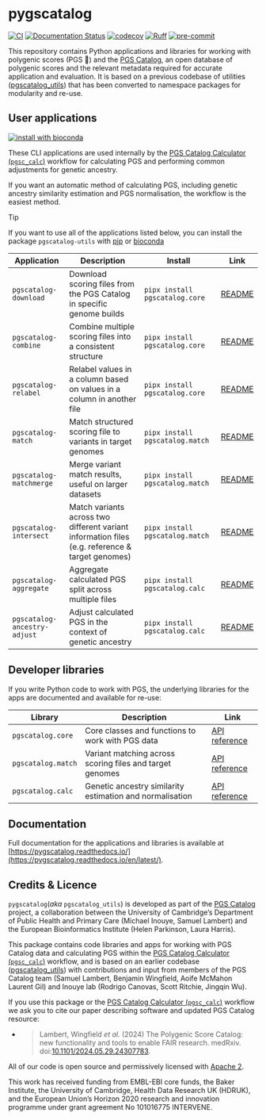 # pygscatalog

[![CI](https://github.com/PGScatalog/pygscatalog/actions/workflows/pytest.yaml/badge.svg)](https://github.com/PGScatalog/pygscatalog/actions/workflows/pytest.yaml)
[![Documentation Status](https://readthedocs.org/projects/pygscatalog/badge/?version=latest)](https://pygscatalog.readthedocs.io/en/latest/?badge=latest)
[![codecov](https://codecov.io/github/PGScatalog/pygscatalog/graph/badge.svg?token=EEAU59C8IK)](https://codecov.io/github/PGScatalog/pygscatalog)
[![Ruff](https://img.shields.io/endpoint?url=https://raw.githubusercontent.com/astral-sh/ruff/main/assets/badge/v2.json)](https://github.com/astral-sh/ruff)
[![pre-commit](https://img.shields.io/badge/pre--commit-enabled-brightgreen?logo=pre-commit&logoColor=white)](https://github.com/pre-commit/pre-commit)

This repository contains Python applications and libraries for working with polygenic scores (PGS :dna:) and the 
[PGS Catalog](https://www.pgscatalog.org/), an open database of polygenic scores and the relevant metadata required for 
accurate application and evaluation. It is based on a previous codebase of utilities ([pgscatalog_utils](https://github.com/PGScatalog/pgscatalog_utils)) 
that has been converted to namespace packages for modularity and re-use.

## User applications 

[![install with bioconda](https://img.shields.io/badge/install%20with-bioconda-brightgreen.svg?style=flat)](http://bioconda.github.io/recipes/pgscatalog-utils/README.html)

These CLI applications are used internally by the [PGS Catalog Calculator (`pgsc_calc`)](https://github.com/PGScatalog/pgsc_calc) 
workflow for calculating PGS and performing common adjustments for genetic ancestry. 

If you want an automatic method of calculating PGS, including genetic ancestry similarity estimation and PGS normalisation, 
the workflow is the easiest method.

> [!TIP]
> If you want to use all of the applications listed below, you can install the package `pgscatalog-utils` with [pip](https://pypi.org/project/pgscatalog-utils/) or [bioconda](http://bioconda.github.io/recipes/pgscatalog-utils/README.html)

| Application                  | Description                                                            | Install                         | Link                                 |
|------------------------------|------------------------------------------------------------------------|---------------------------------|--------------------------------------|
| `pgscatalog-download`        | Download scoring files from the PGS Catalog in specific genome builds  | `pipx install pgscatalog.core`  | [README](https://pygscatalog.readthedocs.io/en/latest/how-to/guides/download.html)  |
| `pgscatalog-combine`         | Combine multiple scoring files into a consistent structure             | `pipx install pgscatalog.core`  | [README](https://pygscatalog.readthedocs.io/en/latest/how-to/guides/combine.html)  |
| `pgscatalog-relabel`         | Relabel values in a column based on values in a column in another file | `pipx install pgscatalog.core`  | [README](pgscatalog.core/README.md)  |
| `pgscatalog-match`           | Match structured scoring file to variants in target genomes            | `pipx install pgscatalog.match` | [README](https://pygscatalog.readthedocs.io/en/latest/how-to/guides/match.html) |
| `pgscatalog-matchmerge`      | Merge variant match results, useful on larger datasets                 | `pipx install pgscatalog.match` | [README](https://pygscatalog.readthedocs.io/en/latest/how-to/guides/match.html) |
| `pgscatalog-intersect`       | Match variants across two different variant information files (e.g. reference & target genomes) | `pipx install pgscatalog.match` | [README](https://pygscatalog.readthedocs.io/en/latest/how-to/guides/intersect.html) |
| `pgscatalog-aggregate`       | Aggregate calculated PGS split across multiple files                   | `pipx install pgscatalog.calc`  | [README](https://pygscatalog.readthedocs.io/en/latest/how-to/guides/aggregate.html)  |
| `pgscatalog-ancestry-adjust` | Adjust calculated PGS in the context of genetic ancestry               | `pipx install pgscatalog.calc`  | [README](https://pygscatalog.readthedocs.io/en/latest/how-to/guides/ancestry.html)  |

## Developer libraries

If you write Python code to work with PGS, the underlying libraries for the apps are documented and available for re-use:

| Library            | Description                                              | Link                                                                                              |
|--------------------|----------------------------------------------------------|---------------------------------------------------------------------------------------------------|
| `pgscatalog.core`  | Core classes and functions to work with PGS data         | [API reference](https://pygscatalog.readthedocs.io/en/latest/autoapi/pgscatalog/core/index.html)  |
| `pgscatalog.match` | Variant matching across scoring files and target genomes | [API reference](https://pygscatalog.readthedocs.io/en/latest/autoapi/pgscatalog/match/index.html) |
| `pgscatalog.calc`  | Genetic ancestry similarity estimation and normalisation | [API reference](https://pygscatalog.readthedocs.io/en/latest/autoapi/pgscatalog/calc/index.html)  |

## Documentation

Full documentation for the applications and libraries is available at [https://pygscatalog.readthedocs.io/](https://pygscatalog.readthedocs.io/en/latest/).

## Credits & Licence

`pygscatalog`(_aka_ `pgscatalog_utils`) is developed as part of the [PGS Catalog](https://www.pgscatalog.org/) project, a
collaboration between the University of Cambridge’s Department of Public Health and Primary Care (Michael Inouye, 
Samuel Lambert) and the European Bioinformatics Institute (Helen Parkinson, Laura Harris).

This package contains code libraries and apps for working with PGS Catalog data and calculating PGS within the 
[PGS Catalog Calculator (`pgsc_calc`)](https://github.com/PGScatalog/pgsc_calc) workflow, and is based on an earlier 
codebase ([pgscatalog_utils](https://github.com/PGScatalog/pgscatalog_utils)) with contributions and input from members 
of the PGS Catalog team (Samuel Lambert, Benjamin Wingfield, Aoife McMahon Laurent Gil) and Inouye lab 
(Rodrigo Canovas, Scott Ritchie, Jingqin Wu).

If you use this package or the [PGS Catalog Calculator (`pgsc_calc`)](https://github.com/PGScatalog/pgsc_calc) workflow we ask 
you to cite our paper describing software and updated PGS Catalog resource:

- >Lambert, Wingfield _et al._ (2024) The Polygenic Score Catalog: new functionality
  and tools to enable FAIR research.  medRxiv.
  doi:[10.1101/2024.05.29.24307783](https://doi.org/10.1101/2024.05.29.24307783).

All of our code is open source and permissively licensed with [Apache 2](LICENSE).

This work has received funding from EMBL-EBI core funds, the Baker Institute, the University of Cambridge, 
Health Data Research UK (HDRUK), and the European  Union’s Horizon 2020 research and innovation programme under grant 
agreement No 101016775 INTERVENE.
